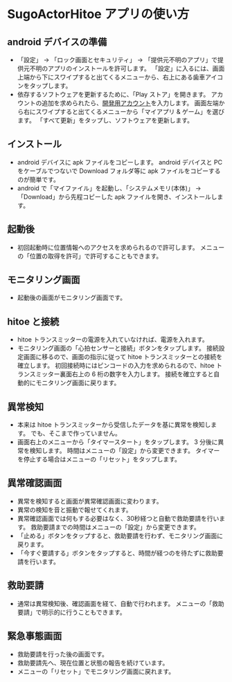 # SugoActorHitoe アプリの使い方


## android デバイスの準備

* 「設定」 -> 「ロック画面とセキュリティ」 -> 「提供元不明のアプリ」で提供元不明のアプリのインストールを許可します。
  「設定」に入るには、画面上端から下にスワイプすると出てくるメニューから、右上にある歯車アイコンをタップします。
* 依存するソフトウェアを更新するために、「Play ストア」を開きます。
  アカウントの追加を求められたら、[開発用アカウント](https://realglobe.sharepoint.com/teams/%E4%BA%8B%E6%A5%AD%E5%B1%80/Shared%20Documents/%E6%8A%80%E8%A1%93%E9%83%A8/%E7%A7%98%E5%AF%86/Google%E3%82%A2%E3%82%AB%E3%82%A6%E3%83%B3%E3%83%88.txt)を入力します。
  画面左端から右にスワイプすると出てくるメニューから「マイアプリ & ゲーム」を選びます。
  「すべて更新」をタップし、ソフトウェアを更新します。


## インストール

* android デバイスに apk ファイルをコピーします。
  android デバイスと PC をケーブルでつないで Download フォルダ等に apk ファイルをコピーするのが簡単です。
* android で「マイファイル」を起動し、「システムメモリ(本体)」 -> 「Download」から先程コピーした apk ファイルを開き、インストールします。


## 起動後

* 初回起動時に位置情報へのアクセスを求められるので許可します。
  メニューの「位置の取得を許可」で許可することもできます。


## モニタリング画面

* 起動後の画面がモニタリング画面です。

## hitoe と接続

* hitoe トランスミッターの電源を入れていなければ、電源を入れます。
* モニタリング画面の「心拍センサーと接続」ボタンをタップします。
  接続設定画面に移るので、画面の指示に従って hitoe トランスミッターとの接続を確立します。
  初回接続時にはピンコードの入力を求められるので、hitoe トランスミッター裏面右上の 6 桁の数字を入力します。
  接続を確立すると自動的にモニタリング画面に戻ります。


## 異常検知

* 本来は hitoe トランスミッターから受信したデータを基に異常を検知します。
  でも、そこまで作っていません。
* 画面右上のメニューから「タイマースタート」をタップします。
  3 分後に異常を検知します。
  時間はメニューの「設定」から変更できます。
  タイマーを停止する場合はメニューの「リセット」をタップします。


## 異常確認画面

* 異常を検知すると画面が異常確認画面に変わります。
* 異常の検知を音と振動で報せてくれます。
* 異常確認画面では何もする必要はなく、30秒経つと自動で救助要請を行います。
  救助要請までの時間はメニューの「設定」から変更できます。  
* 「止める」ボタンをタップすると、救助要請を行わず、モニタリング画面に戻ります。
* 「今すぐ要請する」ボタンをタップすると、時間が経つのを待たずに救助要請を行います。


## 救助要請

* 通常は異常検知後、確認画面を経て、自動で行われます。
  メニューの「救助要請」で明示的に行うこともできます。


## 緊急事態画面

* 救助要請を行った後の画面です。
* 救助要請先へ、現在位置と状態の報告を続けています。
* メニューの「リセット」でモニタリング画面に戻れます。
